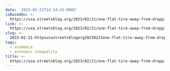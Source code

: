```yaml
---
date: '2023-02-21T14:14:42.000Z'
isBasedOn: >-
  https://usa.streetsblog.org/2023/02/21/one-flat-tire-away-from-dropping-out-why-transit-to-community-colleges-matters/
link: >-
  https://usa.streetsblog.org/2023/02/21/one-flat-tire-away-from-dropping-out-why-transit-to-community-colleges-matters/
slug: >-
  2023-02-21-httpsusastreetsblogorg20230221one-flat-tire-away-from-dropping-out-why-transit-to-community-colleges-matters
tags:
  - academia
  - economic inequality
title: >-
  https://usa.streetsblog.org/2023/02/21/one-flat-tire-away-from-dropping-out-why-transit-to-community-colleges-matters/
---
```


